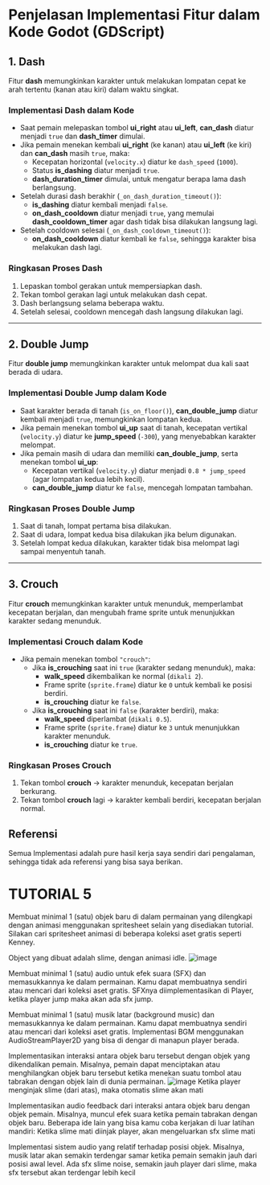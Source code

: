 # **Penjelasan Implementasi Fitur dalam Kode Godot (GDScript)**

## **1. Dash**
Fitur **dash** memungkinkan karakter untuk melakukan lompatan cepat ke arah tertentu (kanan atau kiri) dalam waktu singkat.

### **Implementasi Dash dalam Kode**
- Saat pemain melepaskan tombol **ui_right** atau **ui_left**, **can_dash** diatur menjadi `true` dan **dash_timer** dimulai.
- Jika pemain menekan kembali **ui_right** (ke kanan) atau **ui_left** (ke kiri) dan **can_dash** masih `true`, maka:
  - Kecepatan horizontal (`velocity.x`) diatur ke `dash_speed` (`1000`).
  - Status **is_dashing** diatur menjadi `true`.
  - **dash_duration_timer** dimulai, untuk mengatur berapa lama dash berlangsung.
- Setelah durasi dash berakhir (`_on_dash_duration_timeout()`):
  - **is_dashing** diatur kembali menjadi `false`.
  - **on_dash_cooldown** diatur menjadi `true`, yang memulai **dash_cooldown_timer** agar dash tidak bisa dilakukan langsung lagi.
- Setelah cooldown selesai (`_on_dash_cooldown_timeout()`):
  - **on_dash_cooldown** diatur kembali ke `false`, sehingga karakter bisa melakukan dash lagi.

### **Ringkasan Proses Dash**
1. Lepaskan tombol gerakan untuk mempersiapkan dash.
2. Tekan tombol gerakan lagi untuk melakukan dash cepat.
3. Dash berlangsung selama beberapa waktu.
4. Setelah selesai, cooldown mencegah dash langsung dilakukan lagi.

---

## **2. Double Jump**
Fitur **double jump** memungkinkan karakter untuk melompat dua kali saat berada di udara.

### **Implementasi Double Jump dalam Kode**
- Saat karakter berada di tanah (`is_on_floor()`), **can_double_jump** diatur kembali menjadi `true`, memungkinkan lompatan kedua.
- Jika pemain menekan tombol **ui_up** saat di tanah, kecepatan vertikal (`velocity.y`) diatur ke **jump_speed** (`-300`), yang menyebabkan karakter melompat.
- Jika pemain masih di udara dan memiliki **can_double_jump**, serta menekan tombol **ui_up**:
  - Kecepatan vertikal (`velocity.y`) diatur menjadi `0.8 * jump_speed` (agar lompatan kedua lebih kecil).
  - **can_double_jump** diatur ke `false`, mencegah lompatan tambahan.

### **Ringkasan Proses Double Jump**
1. Saat di tanah, lompat pertama bisa dilakukan.
2. Saat di udara, lompat kedua bisa dilakukan jika belum digunakan.
3. Setelah lompat kedua dilakukan, karakter tidak bisa melompat lagi sampai menyentuh tanah.

---

## **3. Crouch**
Fitur **crouch** memungkinkan karakter untuk menunduk, memperlambat kecepatan berjalan, dan mengubah frame sprite untuk menunjukkan karakter sedang menunduk.

### **Implementasi Crouch dalam Kode**
- Jika pemain menekan tombol `"crouch"`:
  - Jika **is_crouching** saat ini `true` (karakter sedang menunduk), maka:
    - **walk_speed** dikembalikan ke normal (`dikali 2`).
    - Frame sprite (`sprite.frame`) diatur ke `0` untuk kembali ke posisi berdiri.
    - **is_crouching** diatur ke `false`.
  - Jika **is_crouching** saat ini `false` (karakter berdiri), maka:
    - **walk_speed** diperlambat (`dikali 0.5`).
    - Frame sprite (`sprite.frame`) diatur ke `3` untuk menunjukkan karakter menunduk.
    - **is_crouching** diatur ke `true`.

### **Ringkasan Proses Crouch**
1. Tekan tombol **crouch** → karakter menunduk, kecepatan berjalan berkurang.
2. Tekan tombol **crouch** lagi → karakter kembali berdiri, kecepatan berjalan normal.


## **Referensi**
Semua Implementasi adalah pure hasil kerja saya sendiri dari pengalaman, sehingga tidak ada referensi yang bisa saya berikan.


# TUTORIAL 5

Membuat minimal 1 (satu) objek baru di dalam permainan yang dilengkapi dengan animasi menggunakan spritesheet selain yang disediakan tutorial. Silakan cari spritesheet animasi di beberapa koleksi aset gratis seperti Kenney.

Object yang dibuat adalah slime, dengan animasi idle.
![image](https://github.com/user-attachments/assets/ceeea596-5ed5-4cf2-8e87-323fc7451c8f)

Membuat minimal 1 (satu) audio untuk efek suara (SFX) dan memasukkannya ke dalam permainan. Kamu dapat membuatnya sendiri atau mencari dari koleksi aset gratis.
SFXnya diimplementasikan di Player, ketika player jump maka akan ada sfx jump.

Membuat minimal 1 (satu) musik latar (background music) dan memasukkannya ke dalam permainan. Kamu dapat membuatnya sendiri atau mencari dari koleksi aset gratis.
Implementasi BGM menggunakan AudioStreamPlayer2D yang bisa di dengar di manapun player berada.

Implementasikan interaksi antara objek baru tersebut dengan objek yang dikendalikan pemain. Misalnya, pemain dapat menciptakan atau menghilangkan objek baru tersebut ketika menekan suatu tombol atau tabrakan dengan objek lain di dunia permainan.
![image](https://github.com/user-attachments/assets/6e155a0d-da29-45fe-a4ce-0192d3e0f089)
Ketika player menginjak slime (dari atas), maka otomatis slime akan mati

Implementasikan audio feedback dari interaksi antara objek baru dengan objek pemain. Misalnya, muncul efek suara ketika pemain tabrakan dengan objek baru.
Beberapa ide lain yang bisa kamu coba kerjakan di luar latihan mandiri:
Ketika slime mati diinjak player, akan mengeluarkan sfx slime mati

Implementasi sistem audio yang relatif terhadap posisi objek. Misalnya, musik latar akan semakin terdengar samar ketika pemain semakin jauh dari posisi awal level.
Ada sfx slime noise, semakin jauh player dari slime, maka sfx tersebut akan terdengar lebih kecil
